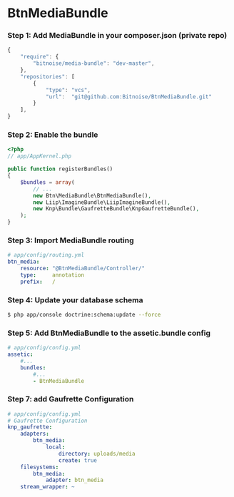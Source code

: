 BtnMediaBundle
==============

### Step 1: Add MediaBundle in your composer.json (private repo)

```js
{
    "require": {
        "bitnoise/media-bundle": "dev-master",
    },
    "repositories": [
        {
            "type": "vcs",
            "url":  "git@github.com:Bitnoise/BtnMediaBundle.git"
        }
    ],
}
```

### Step 2: Enable the bundle

``` php
<?php
// app/AppKernel.php

public function registerBundles()
{
    $bundles = array(
        // ...
        new Btn\MediaBundle\BtnMediaBundle(),
        new Liip\ImagineBundle\LiipImagineBundle(),
        new Knp\Bundle\GaufretteBundle\KnpGaufretteBundle(),
    );
}
```

### Step 3: Import MediaBundle routing

``` yaml
# app/config/routing.yml
btn_media:
    resource: "@BtnMediaBundle/Controller/"
    type:     annotation
    prefix:   /
```

### Step 4: Update your database schema

``` bash
$ php app/console doctrine:schema:update --force
```

### Step 5: Add BtnMediaBundle to the assetic.bundle config

``` yml
# app/config/config.yml
assetic:
    #...
    bundles:
        #...
        - BtnMediaBundle
```

### Step 7: add Gaufrette Configuration
``` yml
# app/config/config.yml
# Gaufrette Configuration
knp_gaufrette:
    adapters:
        btn_media:
            local:
                directory: uploads/media
                create: true
    filesystems:
        btn_media:
            adapter: btn_media
    stream_wrapper: ~

```

